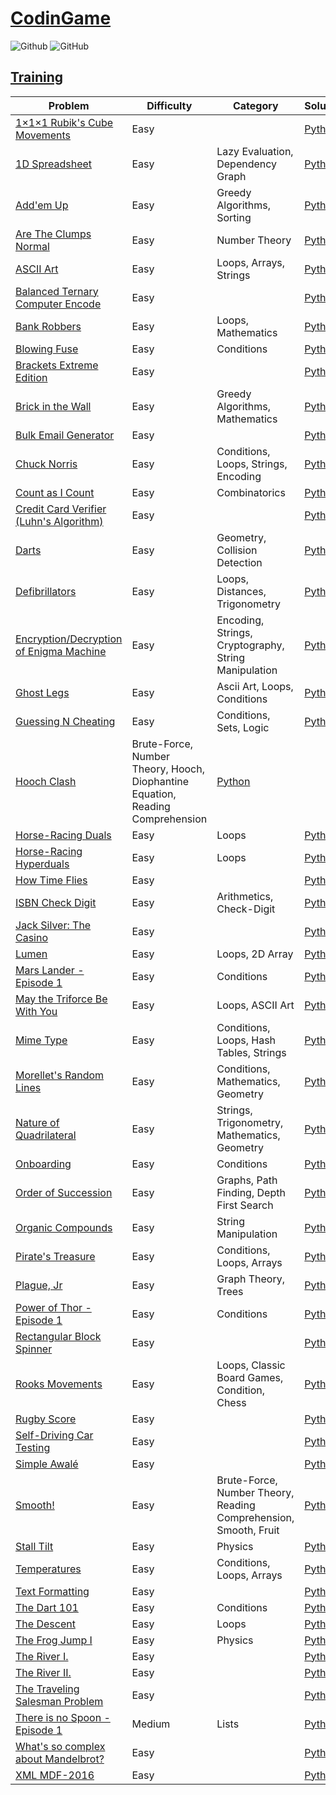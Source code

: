 # [CodinGame](https://www.codingame.com/)

![Github](https://img.shields.io/badge/languages-python-green.svg?longCache=true&style=for-the-badge)
![GitHub](https://img.shields.io/github/license/mashape/apistatus.svg?style=for-the-badge)

## [Training](https://www.codingame.com/training/)

| Problem | Difficulty | Category | Solution |      
|---------|------------|----------|----------|
[1×1×1 Rubik's Cube Movements](https://www.codingame.com/training/easy/111-rubiks-cube-movements) | Easy | | [Python](./Python/111-rubiks-cube-movements.py) 
[1D Spreadsheet](https://www.codingame.com/training/easy/1d-spreadsheet) | Easy | Lazy Evaluation, Dependency Graph | [Python](./Python/1d-spreadsheet.py)
[Add'em Up](https://www.codingame.com/training/easy/addem-up) | Easy | Greedy Algorithms, Sorting | [Python](./Python/addem-up.py)
[Are The Clumps Normal](https://www.codingame.com/training/easy/are-the-clumps-normal) | Easy | Number Theory | [Python](Python/are-the-clumps-normal.py)
[ASCII Art](https://www.codingame.com/training/easy/ascii-art) | Easy | Loops, Arrays, Strings | [Python](./Python/ascii-art.py)
[Balanced Ternary Computer Encode](https://www.codingame.com/training/easy/balanced-ternary-computer-encode) | Easy | | [Python](./Python/balanced-ternary-computer-encode.py)
[Bank Robbers](https://www.codingame.com/training/easy/bank-robbers) | Easy | Loops, Mathematics | [Python](./Python/bank-robbers.py)
[Blowing Fuse](https://www.codingame.com/training/easy/blowing-fuse) | Easy | Conditions | [Python](./Python/blowing-fuse.py)
[Brackets Extreme Edition](https://www.codingame.com/training/easy/brackets-extreme-edition) | Easy | | [Python](./Python/brackets-extreme-edition.py)
[Brick in the Wall](https://www.codingame.com/training/easy/brick-in-the-wall) | Easy | Greedy Algorithms, Mathematics | [Python](./Python/brick-in-the-wall.py)
[Bulk Email Generator](https://www.codingame.com/training/easy/bulk-email-generator) | Easy | | [Python](./Python/bulk-email-generator.py)
[Chuck Norris](https://www.codingame.com/training/easy/chuck-norris) | Easy | Conditions, Loops, Strings, Encoding | [Python](./Python/chuck-norris.py)
[Count as I Count](https://www.codingame.com/training/easy/count-as-i-count) | Easy | Combinatorics | [Python](./Python/count-as-i-count.py)
[Credit Card Verifier (Luhn's Algorithm)](https://www.codingame.com/training/easy/credit-card-verifier-luhns-algorithm) | Easy | | [Python](./Python/credit-card-verifier-luhns-algorithm.py)
[Darts](https://www.codingame.com/training/easy/darts) | Easy | Geometry, Collision Detection | [Python](./Python/darts.py)
[Defibrillators](https://www.codingame.com/training/easy/defibrillators) | Easy | Loops, Distances, Trigonometry | [Python](./Python/defibrillators.py)
[Encryption/Decryption of Enigma Machine](https://www.codingame.com/training/easy/encryptiondecryption-of-enigma-machine) | Easy | Encoding, Strings, Cryptography, String Manipulation | [Python](./Python/encryptiondecryption-of-enigma-machine.py)
[Ghost Legs](https://www.codingame.com/training/easy/ghost-legs) | Easy | Ascii Art, Loops, Conditions | [Python](./Python/ghost-legs.py)
[Guessing N Cheating](https://www.codingame.com/training/easy/guessing-n-cheating) | Easy | Conditions, Sets, Logic | [Python](./Python/guessing-n-cheating.py)
[Hooch Clash](https://www.codingame.com/training/easy/hooch-clash) | Brute-Force, Number Theory, Hooch, Diophantine Equation, Reading Comprehension | [Python](./Python/hooch-clash.py)
[Horse-Racing Duals](https://www.codingame.com/training/easy/horse-racing-duals) | Easy | Loops | [Python](./Python/horse-racing-duals.py)
[Horse-Racing Hyperduals](https://www.codingame.com/training/easy/horse-racing-hyperduals) | Easy | Loops | [Python](./Python/horse-racing-hyperduals.py)
[How Time Flies](https://www.codingame.com/training/easy/how-time-flies) | Easy | | [Python](./Python/how-time-flies.py)
[ISBN Check Digit](https://www.codingame.com/training/easy/isbn-check-digit) | Easy | Arithmetics, Check-Digit | [Python](./Python/isbn-check-digit.py)
[Jack Silver: The Casino](https://www.codingame.com/training/easy/jack-silver-the-casino) | Easy | | [Python](./Python/jack-silver-the-casino.py)
[Lumen](https://www.codingame.com/training/easy/lumen) | Easy | Loops, 2D Array | [Python](./Python/lumen.py)
[Mars Lander - Episode 1](https://www.codingame.com/training/easy/mars-lander-episode-1) | Easy | Conditions | [Python](./Python/conditions.py)
[May the Triforce Be With You](https://www.codingame.com/training/easy/may-the-triforce-be-with-you) | Easy | Loops, ASCII Art | [Python](./Python/may-the-triforce-be-with-you.py)
[Mime Type](https://www.codingame.com/training/easy/mime-type) | Easy | Conditions, Loops, Hash Tables, Strings | [Python](./Python/mime-type.py)
[Morellet's Random Lines](https://www.codingame.com/training/easy/morellets-random-lines) | Easy | Conditions, Mathematics, Geometry | [Python](./Python/morellets-random-lines.py)
[Nature of Quadrilateral](https://www.codingame.com/training/easy/nature-of-quadrilaterals) | Easy | Strings, Trigonometry, Mathematics, Geometry | [Python](./Python/nature-of-quadrilateral.py)
[Onboarding](https://www.codingame.com/training/easy/onboarding) | Easy | Conditions | [Python](./Python/onboarding.py)
[Order of Succession](https://www.codingame.com/training/easy/order-of-succession) | Easy | Graphs, Path Finding, Depth First Search | [Python](./Python/order-of-succession.py)
[Organic Compounds](https://www.codingame.com/training/easy/organic-compounds) | Easy | String Manipulation | [Python](./Python/organic-compounds.py)
[Pirate's Treasure](https://www.codingame.com/training/easy/pirates-treasure) | Easy | Conditions, Loops, Arrays | [Python](./Python/pirates-treasure.py)
[Plague, Jr](https://www.codingame.com/training/easy/plague-jr) | Easy | Graph Theory, Trees | [Python](./Python/plague-jr.py)
[Power of Thor - Episode 1](https://www.codingame.com/training/easy/power-of-thor-episode-1) | Easy | Conditions | [Python](./Python/power-of-thor-episode-1.py)
[Rectangular Block Spinner](https://www.codingame.com/training/easy/rectangular-block-spinner) | Easy | | [Python](./Python/rectangular-block-spinner.py)
[Rooks Movements](https://www.codingame.com/training/easy/rooks-movements) | Easy | Loops, Classic Board Games, Condition, Chess | [Python](./Python/rooks-movements.py)
[Rugby Score](https://www.codingame.com/training/easy/rugby-score) | Easy | | [Python](./Python/rugby-score.py)
[Self-Driving Car Testing](https://www.codingame.com/training/easy/self-driving-car-testing) | Easy | | [Python](./Python/self-driving-car-testing.py)
[Simple Awalé](https://www.codingame.com/training/easy/simple-awale) | Easy | | [Python](./Python/simple-awale.py)
[Smooth!](https://www.codingame.com/training/easy/smooth) | Easy | Brute-Force, Number Theory, Reading Comprehension, Smooth, Fruit | [Python](./Python/smooth.py)
[Stall Tilt](https://www.codingame.com/training/easy/stall-tilt) | Easy | Physics | [Python](./Python/stall-tilt.py)
[Temperatures](https://www.codingame.com/training/easy/temperatures) | Easy | Conditions, Loops, Arrays | [Python](./Python/temperatures.py)
[Text Formatting](https://www.codingame.com/training/easy/text-formatting) | Easy | | [Python](./Python/text-formatting.py)
[The Dart 101](https://www.codingame.com/training/easy/the-dart-101) | Easy | Conditions | [Python](./Python/the-dart-101.py)
[The Descent](https://www.codingame.com/training/easy/the-descent) | Easy | Loops | [Python](./Python/the-descent.py)
[The Frog Jump I](https://www.codingame.com/training/easy/the-frog-jump-1) | Easy | Physics | [Python](./Python/the-frog-jump.py)
[The River I.](https://www.codingame.com/training/easy/the-river-i-) | Easy | | [Python](./Python/the-river-i-.py)
[The River II.](https://www.codingame.com/training/easy/the-river-ii-) | Easy | | [Python](./Python/the-river-ii-.py)
[The Traveling Salesman Problem](https://www.codingame.com/training/easy/the-travelling-salesman-problem) | Easy | | [Python](./Python/the-traveling-salesman-problem.py)
[There is no Spoon - Episode 1](https://www.codingame.com/training/medium/there-is-no-spoon-episode-1) | Medium | Lists | [Python](./Python/there-is-no-spoon-episode-1.py)
[What's so complex about Mandelbrot?](https://www.codingame.com/training/easy/whats-so-complex-about-mandelbrot) | Easy | | [Python](./Python/whats-so-complex-about-mandelbrot.py)
[XML MDF-2016](https://www.codingame.com/training/easy/xml-mdf-2016) | Easy | | [Python](./Python/xml-mdf-2016.py)
